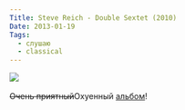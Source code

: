```yaml
---
Title: Steve Reich - Double Sextet (2010)
Date: 2013-01-19
Tags: 
  - слушаю
  - classical
---
```


<div class="text"><img src="https://dl.dropbox.com/u/140528/site/double-sextet.jpg" /><br /><br />
<s>Очень приятный</s>Охуенный <a href="https://itunes.apple.com/ru/album/steve-reich-double-sextet-2x5/id390332516">альбом</a>!</div>